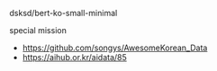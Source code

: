 dsksd/bert-ko-small-minimal

special mission
- https://github.com/songys/AwesomeKorean_Data
- https://aihub.or.kr/aidata/85

